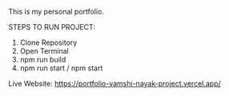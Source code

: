 This is my personal portfolio.

STEPS TO RUN PROJECT:
1) Clone Repository
2) Open Terminal
3) npm run build
4) npm run start / npm start


Live Website:
https://portfolio-vamshi-nayak-project.vercel.app/
